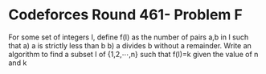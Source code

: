 # Codeforces Round 461- Problem F
For some set of integers I, define f(I) as the number of pairs a,b in I such that 
a) a is strictly less than b 
b) a divides b without a remainder.
Write an algorithm to find a subset I of {1,2,⋯,n} such that f(I)=k given the value of n and k
